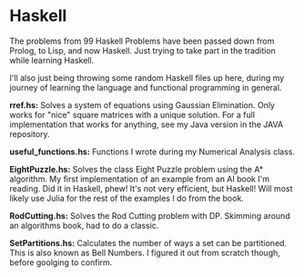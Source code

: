 # Haskell
The problems from 99 Haskell Problems have been passed down from Prolog, to Lisp, and now Haskell. Just trying to take part in the tradition while learning Haskell.

I'll also just being throwing some random Haskell files up here, during my journey of learning the language and functional programming in general.

**rref.hs:** Solves a system of equations using Gaussian Elimination. Only works for "nice" square matrices with a unique solution. For a full implementation that works for anything, see my Java version in the JAVA repository.

**useful_functions.hs:** Functions I wrote during my Numerical Analysis class. 

**EightPuzzle.hs:** Solves the class Eight Puzzle problem using the A* algorithm. My first implementation of an example from an AI book I'm reading. Did it in Haskell, phew! It's not very efficient, but Haskell! Will most likely use Julia for the rest of the examples I do from the book.

**RodCutting.hs:** Solves the Rod Cutting problem with DP. Skimming around an algorithms book, had to do a classic.

**SetPartitions.hs:** Calculates the number of ways a set can be partitioned. This is also known as Bell Numbers. I figured it out from scratch though, before goolging to confirm.
